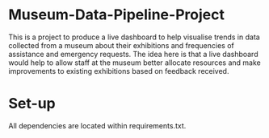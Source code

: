 # Museum-Data-Pipeline-Project
This is a project to produce a live dashboard to help visualise trends in data collected from a museum about their exhibitions and frequencies of assistance and emergency requests. The idea here is that a live dashboard would help to allow staff at the museum better allocate resources and make improvements to existing exhibitions based on feedback received. 

# Set-up
All dependencies are located within requirements.txt. 

